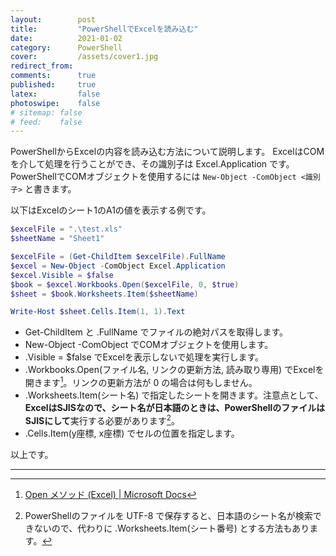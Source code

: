 ```yaml
---
layout:        post
title:         "PowerShellでExcelを読み込む"
date:          2021-01-02
category:      PowerShell
cover:         /assets/cover1.jpg
redirect_from:
comments:      true
published:     true
latex:         false
photoswipe:    false
# sitemap: false
# feed:    false
---
```


PowerShellからExcelの内容を読み込む方法について説明します。
ExcelはCOMを介して処理を行うことができ、その識別子は Excel.Application です。
PowerShellでCOMオブジェクトを使用するには `New-Object -ComObject <識別子>` と書きます。

以下はExcelのシート1のA1の値を表示する例です。

```powershell
$excelFile = ".\test.xls"
$sheetName = "Sheet1"

$excelFile = (Get-ChildItem $excelFile).FullName
$excel = New-Object -ComObject Excel.Application
$excel.Visible = $false
$book = $excel.Workbooks.Open($excelFile, 0, $true)
$sheet = $book.Worksheets.Item($sheetName)

Write-Host $sheet.Cells.Item(1, 1).Text
```

- Get-ChildItem と .FullName でファイルの絶対パスを取得します。
- New-Object -ComObject でCOMオブジェクトを使用します。
- .Visible = $false でExcelを表示しないで処理を実行します。
- .Workbooks.Open(ファイル名, リンクの更新方法, 読み取り専用) でExcelを開きます[^1]。リンクの更新方法が 0 の場合は何もしません。
- .Worksheets.Item(シート名) で指定したシートを開きます。注意点として、**ExcelはSJISなので、シート名が日本語のときは、PowerShellのファイルはSJISにして**実行する必要があります[^2]。
- .Cells.Item(y座標, x座標) でセルの位置を指定します。

以上です。

---

[^1]: [Open メソッド (Excel) \| Microsoft Docs](https://docs.microsoft.com/ja-jp/office/vba/api/excel.workbooks.open)
[^2]: PowerShellのファイルを UTF-8 で保存すると、日本語のシート名が検索できないので、代わりに .Worksheets.Item(シート番号) とする方法もあります。
